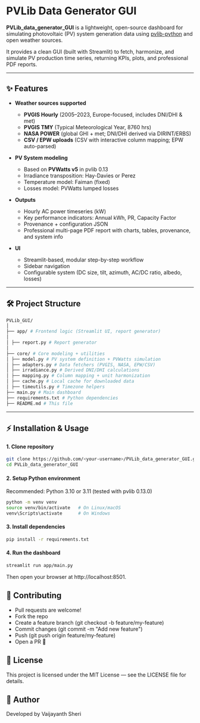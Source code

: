 # PVLib Data Generator GUI

**PVLib_data_generator_GUI** is a lightweight, open-source dashboard for simulating photovoltaic (PV) system generation data using [pvlib-python](https://github.com/pvlib/pvlib-python) and open weather sources.  

It provides a clean GUI (built with Streamlit) to fetch, harmonize, and simulate PV production time series, returning KPIs, plots, and professional PDF reports.

---

## ✨ Features

- **Weather sources supported**  
  - **PVGIS Hourly** (2005–2023, Europe-focused, includes DNI/DHI & met)  
  - **PVGIS TMY** (Typical Meteorological Year, 8760 hrs)  
  - **NASA POWER** (global GHI + met; DNI/DHI derived via DIRINT/ERBS)  
  - **CSV / EPW uploads** (CSV with interactive column mapping; EPW auto-parsed)

- **PV System modeling**  
  - Based on **PVWatts v5** in pvlib 0.13  
  - Irradiance transposition: Hay-Davies or Perez  
  - Temperature model: Faiman (fixed)  
  - Losses model: PVWatts lumped losses  

- **Outputs**  
  - Hourly AC power timeseries (kW)   
  - Key performance indicators: Annual kWh, PR, Capacity Factor  
  - Provenance + configuration JSON  
  - Professional multi-page PDF report with charts, tables, provenance, and system info  

- **UI**  
  - Streamlit-based, modular step-by-step workflow  
  - Sidebar navigation  
  - Configurable system (DC size, tilt, azimuth, AC/DC ratio, albedo, losses)  

---

## 🛠 Project Structure

```bash
PVLib_GUI/
│
├── app/ # Frontend logic (Streamlit UI, report generator)
│ 
│ ├── report.py # Report generator
│
├── core/ # Core modeling + utilities
│ ├── model.py # PV system definition + PVWatts simulation
│ ├── adapters.py # Data fetchers (PVGIS, NASA, EPW/CSV)
│ ├── irradiance.py # Derived DNI/DHI calculations
│ ├── mapping.py # Column mapping + unit harmonization
│ ├── cache.py # Local cache for downloaded data
│ ├── timeutils.py # Timezone helpers
├── main.py # Main dashboard
├── requirements.txt # Python dependencies
├── README.md # This file
```

---

## ⚡️ Installation & Usage

#### 1. Clone repository
```bash
git clone https://github.com/<your-username>/PVLib_data_generator_GUI.git
cd PVLib_data_generator_GUI
```
#### 2. Setup Python environment

Recommended: Python 3.10 or 3.11 (tested with pvlib 0.13.0)

```bash
python -m venv venv
source venv/bin/activate   # On Linux/macOS
venv\Scripts\activate      # On Windows
```
#### 3. Install dependencies
```bash
pip install -r requirements.txt
```
#### 4. Run the dashboard
```bash
streamlit run app/main.py
```
Then open your browser at http://localhost:8501.

## 🤝 Contributing

- Pull requests are welcome!
- Fork the repo
- Create a feature branch (git checkout -b feature/my-feature)
- Commit changes (git commit -m "Add new feature")
- Push (git push origin feature/my-feature)
- Open a PR 🎉

## 📜 License

This project is licensed under the MIT License — see the LICENSE file for details.

## 👤 Author

Developed by Vaijayanth Sheri 


